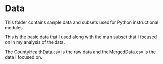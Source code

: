 # Data
This folder contains sample data and subsets used for Python instructional modules.

This is the basic data that I used along with the main subset that I focused on in my analysis of the data.

The CountyHealthData.csv is the raw data and the MergedData.csv is the data I focused on.

